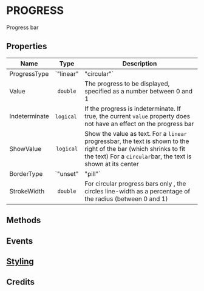 # PROGRESS

Progress bar

## Properties

| Name 	    | Type  | Description                       |
|-------	|:-:	|------------------------------	|
| ProgressType     	| `"linear"|"circular"`| Specifies the type of progressbar 	|
| Value  | `double`	| The progress to be displayed, specified as a number between 0 and 1                       	|
| Indeterminate | `logical` | If the progress is indeterminate. If true, the current `value` property does not have an effect on the progress bar
| ShowValue | `logical` | Show the value as text. For a `linear` progressbar, the text is shown to the right of the bar (which shrinks to fit the text) For a `circular`bar, the text is shown at its center
| BorderType | `"unset"|"pill"` | Select the border type. If `unset`, the borders are square; if `pill`, the borders are rounded
| StrokeWidth | `double` | For circular progress bars only , the circles line-width as a percentage of the radius (between 0 and 1)


## Methods


## Events


## [Styling](../styling.md) 


## Credits
